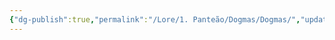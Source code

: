 ```yaml
---
{"dg-publish":true,"permalink":"/Lore/1. Panteão/Dogmas/Dogmas/","updated":"2025-06-15T19:42:14.267-03:00"}
---
```


